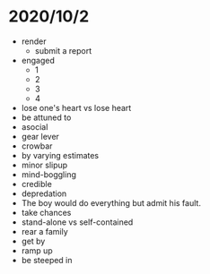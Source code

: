 # 2020/10/2
* render
    * submit a report
* engaged
    * 1
    * 2
    * 3
    * 4
* lose one's heart vs lose heart
* be attuned to
* asocial
* gear lever
* crowbar
* by varying estimates
* minor slipup
* mind-boggling
* credible
* depredation
* The boy would do everything but admit his fault.
* take chances
* stand-alone vs self-contained
* rear a family
* get by
* ramp up
* be steeped in
